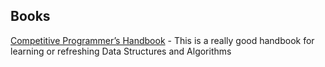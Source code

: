 ## Books
[Competitive Programmer’s Handbook](https://cses.fi/book/book.pdf) - This is a really good handbook for learning or refreshing Data Structures and Algorithms  
